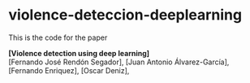 # violence-deteccion-deeplearning

This is the code for the paper

**[Violence detection using deep learning]**
<br>
[Fernando José Rendón Segador],
[Juan Antonio Álvarez-García],
[Fernando Enriquez],
[Oscar Deniz],
<br>
